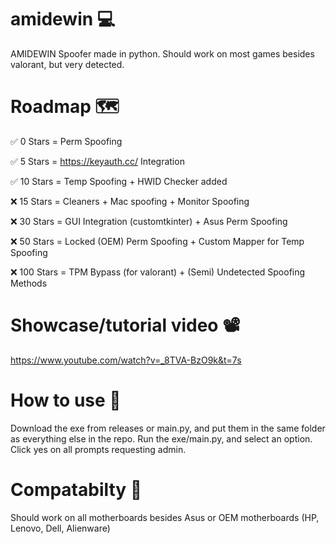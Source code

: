 # amidewin 💻
AMIDEWIN Spoofer made in python. Should work on most games besides valorant, but very detected.

# Roadmap 🗺️
✅ 0 Stars = Perm Spoofing

✅ 5 Stars = https://keyauth.cc/ Integration

✅ 10 Stars = Temp Spoofing + HWID Checker added

❌ 15 Stars = Cleaners + Mac spoofing + Monitor Spoofing

❌ 30 Stars = GUI Integration (customtkinter) + Asus Perm Spoofing

❌ 50 Stars = Locked (OEM) Perm Spoofing + Custom Mapper for Temp Spoofing

❌ 100 Stars = TPM Bypass (for valorant) + (Semi) Undetected Spoofing Methods 

# Showcase/tutorial video 📽️
https://www.youtube.com/watch?v=_8TVA-BzO9k&t=7s

# How to use 📗
Download the exe from releases or main.py, and put them in the same folder as everything else in the repo.
Run the exe/main.py, and select an option. Click yes on all prompts requesting admin.

# Compatabilty 🧭
Should work on all motherboards besides Asus or OEM motherboards (HP, Lenovo, Dell, Alienware)
